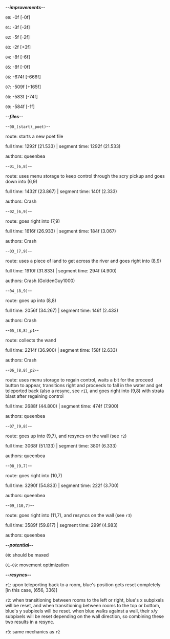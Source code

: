 ***--improvements--***

`00`: -0f [-0f]

`01`: -3f [-3f]

`02`: -5f [-2f]

`03`: -2f [+3f]

`04`: -8f [-6f]

`05`: -8f [-0f]

`06`: -674f [-666f]

`07`: -509f [+165f]

`08`: -583f [-74f]

`09`: -584f [-1f]

***--files--***

--`00_(start)_poet)`--

route: starts a new poet file

full time: 1292f (21.533) | segment time: 1292f (21.533)

authors: queenbea

--`01_(6,8)`--

route: uses menu storage to keep control through the scry pickup and goes down into (6,9)

full time: 1432f (23.867) | segment time: 140f (2.333)

authors: Crash

--`02_(6,9)`--

route: goes right into (7,9)

full time: 1616f (26.933) | segment time: 184f (3.067)

authors: Crash

--`03_(7,9)`--

route: uses a piece of land to get across the river and goes right into (8,9)

full time: 1910f (31.833) | segment time: 294f (4.900)

authors: Crash (GoldenGuy1000)

--`04_(8,9)`--

route: goes up into (8,8)

full time: 2056f (34.267) | segment time: 146f (2.433)

authors: Crash

--`05_(8,8)_p1`--

route: collects the wand

full time: 2214f (36.900) | segment time: 158f (2.633)

authors: Crash

--`06_(8,8)_p2`--

route: uses menu storage to regain control, waits a bit for the proceed button to appear, transitions right and proceeds to fall in the water and get teleported back (also a resync, see `r1`), and goes right into (9,8) with strata blast after regaining control

full time: 2688f (44.800) | segment time: 474f (7.900)

authors: queenbea

--`07_(9,8)`--

route: goes up into (9,7), and resyncs on the wall (see `r2`)

full time: 3068f (51.133) | segment time: 380f (6.333)

authors: queenbea

--`08_(9,7)`--

route: goes right into (10,7)

full time: 3290f (54.833) | segment time: 222f (3.700)

authors: queenbea

--`09_(10,7)`--

route: goes right into (11,7), and resyncs on the wall (see `r3`)

full time: 3589f (59.817) | segment time: 299f (4.983)

authors: queenbea

***--potential--***

`00`: should be maxed

`01-09`: movement optimization

***--resyncs--***

`r1`: upon teleporting back to a room, blue's position gets reset completely [in this case, (656, 336)]

`r2`: when transitioning between rooms to the left or right, blue's x subpixels will be reset, and when transitioning between rooms to the top or bottom, blue's y subpixels will be reset. when blue walks against a wall, their x/y subpixels will be reset depending on the wall direction, so combining these two results in a resync.

`r3`: same mechanics as `r2`
